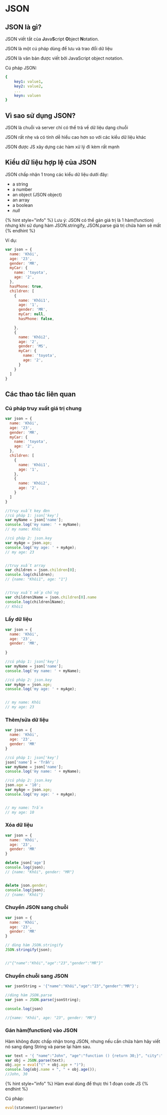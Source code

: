 # JSON

## JSON là gì?

JSON viết tắt của **J**ava**S**cript **O**bject **N**otation.

JSON là một cú pháp dùng để lưu và trao đổi dữ liệu

JSON là văn bản được viết bởi JavaScript object notation.

Cú pháp JSON:

```yaml
{
    key1: value1,
    key2: value2,
    ...
    keyn: valuen
}
```

## Vì sao sử dụng JSON?

JSON là chuỗi và server chỉ có thể trả về dữ liệu dạng chuỗi

JSON rất nhẹ và có tính dễ hiểu cao hơn so với các kiểu dữ liệu khác

JSON được JS xây dựng các hàm xử lý đi kèm rất mạnh 

## Kiểu dữ liệu hợp lệ của JSON

JSON chấp nhận 1 trong các kiểu dữ liệu dưới đây:

* a string
* a number
* an object \(JSON object\)
* an array
* a boolean
* _null_

{% hint style="info" %}
Lưu ý: JSON có thể gán giá trị là 1 hàm\(function\) nhưng khi sử dụng hàm JSON.stringify, JSON.parse giá trị chứa hàm sẽ mất 
{% endhint %}

Ví dụ:

```javascript
var json = {
  name: 'Khôi',
  age: '23',
  gender: 'MR',
  myCar: {
    name: 'toyota',
    age: '2',
  },
  hasPhone: true,
  children: [
    {
      name: 'Khôi1',
      age: '1',
      gender: 'MR',
      myCar: null,
      hasPhone: false,

    },
    {
      name: 'Khôi2',
      age: '2',
      gender: 'MS',
      myCar: {
        name: 'toyota',
        age: '2',
      }
    }
  ]
}
```

## Các thao tác liên quan

### Cú pháp truy xuất giá trị chung 

```javascript
var json = {
  name: 'Khôi',
  age: '23',
  gender: 'MR',
  myCar: {
    name: 'toyota',
    age: '2',
  },
  children: [
    {
      name: 'Khôi1',
      age: '1',
    },
    {
      name: 'Khôi2',
      age: '2',
    }
  ]
}

//truy xuất key đơn
//cú pháp 1: json['key']
var myName = json['name'];
console.log('my name: ' + myName);
// my name: Khôi

//cú pháp 2: json.key
var myAge = json.age;
console.log('my age: ' + myAge);
// my age: 23


//truy xuất array
var children = json.children[0];
console.log(children);
// {name: "Khôi1", age: "1"}


//truy xuất xếp chồng
var children1Name = json.children[0].name
console.log(children1Name);
// Khôi1
```

### Lấy dữ liệu

```javascript
var json = {
  name: 'Khôi',
  age: '23',
  gender: 'MR',
 
}

//cú pháp 1: json['key']
var myName = json['name'];
console.log('my name: ' + myName);

//cú pháp 2: json.key
var myAge = json.age;
console.log('my age: ' + myAge);


// my name: Khôi
// my age: 23
```

### Thêm/sửa dữ liệu

```javascript
var json = {
  name: 'Khôi',
  age: '23',
  gender: 'MR'
}

//cú pháp 1: json['key']
json['name'] = 'Trần';
var myName = json['name'];
console.log('my name: ' + myName);

//cú pháp 2: json.key
json.age = '10';
var myAge = json.age;
console.log('my age: ' + myAge);


// my name: Trần
// my age: 10
```

### Xóa dữ liệu

```javascript
var json = {
  name: 'Khôi',
  age: '23',
  gender: 'MR'
}

delete json['age']
console.log(json);
// {name: "Khôi", gender: "MR"}


delete json.gender;
console.log(json);
// {name: "Khôi"}
```

### Chuyển JSON sang chuỗi

```javascript
var json = {
  name: 'Khôi',
  age: '23',
  gender: 'MR'
}

// dùng hàm JSON.stringify
JSON.stringify(json);


//"{"name":"Khôi","age":"23","gender":"MR"}"
```

### Chuyển chuỗi sang JSON

```javascript
var jsonString = '{"name":"Khôi","age":"23","gender":"MR"}';

//dùng hàm JSON.parse
var json = JSON.parse(jsonString);

console.log(json)

//{name: "Khôi", age: "23", gender: "MR"}
```

### Gán hàm\(function\) vào JSON

Hàm không được chấp nhận trong JSON, nhưng nếu cần chứa hàm hãy viết nó sang dạng String và parse lại hàm sau.

```javascript
var text = '{ "name":"John", "age":"function () {return 30;}", "city":"New York"}';
var obj = JSON.parse(text);
obj.age = eval("(" + obj.age + ")");
console.log(obj.name + ", " + obj.age());
//John, 30
```

{% hint style="info" %}
Hàm eval dùng để thực thi 1 đoạn code JS 
{% endhint %}

Cú pháp:

```javascript
eval(statement)(parameter)
```

